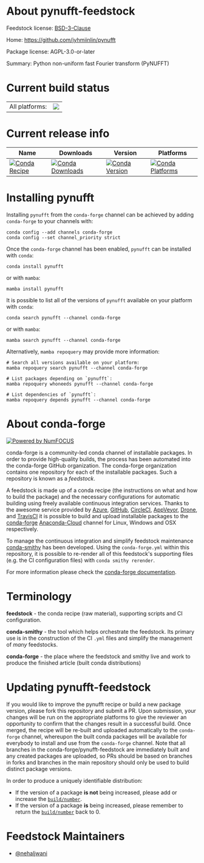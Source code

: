 About pynufft-feedstock
=======================

Feedstock license: [BSD-3-Clause](https://github.com/conda-forge/pynufft-feedstock/blob/main/LICENSE.txt)

Home: https://github.com/jyhmiinlin/pynufft

Package license: AGPL-3.0-or-later

Summary: Python non-uniform fast Fourier transform (PyNUFFT)

Current build status
====================


<table><tr><td>All platforms:</td>
    <td>
      <a href="https://dev.azure.com/conda-forge/feedstock-builds/_build/latest?definitionId=14079&branchName=main">
        <img src="https://dev.azure.com/conda-forge/feedstock-builds/_apis/build/status/pynufft-feedstock?branchName=main">
      </a>
    </td>
  </tr>
</table>

Current release info
====================

| Name | Downloads | Version | Platforms |
| --- | --- | --- | --- |
| [![Conda Recipe](https://img.shields.io/badge/recipe-pynufft-green.svg)](https://anaconda.org/conda-forge/pynufft) | [![Conda Downloads](https://img.shields.io/conda/dn/conda-forge/pynufft.svg)](https://anaconda.org/conda-forge/pynufft) | [![Conda Version](https://img.shields.io/conda/vn/conda-forge/pynufft.svg)](https://anaconda.org/conda-forge/pynufft) | [![Conda Platforms](https://img.shields.io/conda/pn/conda-forge/pynufft.svg)](https://anaconda.org/conda-forge/pynufft) |

Installing pynufft
==================

Installing `pynufft` from the `conda-forge` channel can be achieved by adding `conda-forge` to your channels with:

```
conda config --add channels conda-forge
conda config --set channel_priority strict
```

Once the `conda-forge` channel has been enabled, `pynufft` can be installed with `conda`:

```
conda install pynufft
```

or with `mamba`:

```
mamba install pynufft
```

It is possible to list all of the versions of `pynufft` available on your platform with `conda`:

```
conda search pynufft --channel conda-forge
```

or with `mamba`:

```
mamba search pynufft --channel conda-forge
```

Alternatively, `mamba repoquery` may provide more information:

```
# Search all versions available on your platform:
mamba repoquery search pynufft --channel conda-forge

# List packages depending on `pynufft`:
mamba repoquery whoneeds pynufft --channel conda-forge

# List dependencies of `pynufft`:
mamba repoquery depends pynufft --channel conda-forge
```


About conda-forge
=================

[![Powered by
NumFOCUS](https://img.shields.io/badge/powered%20by-NumFOCUS-orange.svg?style=flat&colorA=E1523D&colorB=007D8A)](https://numfocus.org)

conda-forge is a community-led conda channel of installable packages.
In order to provide high-quality builds, the process has been automated into the
conda-forge GitHub organization. The conda-forge organization contains one repository
for each of the installable packages. Such a repository is known as a *feedstock*.

A feedstock is made up of a conda recipe (the instructions on what and how to build
the package) and the necessary configurations for automatic building using freely
available continuous integration services. Thanks to the awesome service provided by
[Azure](https://azure.microsoft.com/en-us/services/devops/), [GitHub](https://github.com/),
[CircleCI](https://circleci.com/), [AppVeyor](https://www.appveyor.com/),
[Drone](https://cloud.drone.io/welcome), and [TravisCI](https://travis-ci.com/)
it is possible to build and upload installable packages to the
[conda-forge](https://anaconda.org/conda-forge) [Anaconda-Cloud](https://anaconda.org/)
channel for Linux, Windows and OSX respectively.

To manage the continuous integration and simplify feedstock maintenance
[conda-smithy](https://github.com/conda-forge/conda-smithy) has been developed.
Using the ``conda-forge.yml`` within this repository, it is possible to re-render all of
this feedstock's supporting files (e.g. the CI configuration files) with ``conda smithy rerender``.

For more information please check the [conda-forge documentation](https://conda-forge.org/docs/).

Terminology
===========

**feedstock** - the conda recipe (raw material), supporting scripts and CI configuration.

**conda-smithy** - the tool which helps orchestrate the feedstock.
                   Its primary use is in the construction of the CI ``.yml`` files
                   and simplify the management of *many* feedstocks.

**conda-forge** - the place where the feedstock and smithy live and work to
                  produce the finished article (built conda distributions)


Updating pynufft-feedstock
==========================

If you would like to improve the pynufft recipe or build a new
package version, please fork this repository and submit a PR. Upon submission,
your changes will be run on the appropriate platforms to give the reviewer an
opportunity to confirm that the changes result in a successful build. Once
merged, the recipe will be re-built and uploaded automatically to the
`conda-forge` channel, whereupon the built conda packages will be available for
everybody to install and use from the `conda-forge` channel.
Note that all branches in the conda-forge/pynufft-feedstock are
immediately built and any created packages are uploaded, so PRs should be based
on branches in forks and branches in the main repository should only be used to
build distinct package versions.

In order to produce a uniquely identifiable distribution:
 * If the version of a package **is not** being increased, please add or increase
   the [``build/number``](https://docs.conda.io/projects/conda-build/en/latest/resources/define-metadata.html#build-number-and-string).
 * If the version of a package **is** being increased, please remember to return
   the [``build/number``](https://docs.conda.io/projects/conda-build/en/latest/resources/define-metadata.html#build-number-and-string)
   back to 0.

Feedstock Maintainers
=====================

* [@nehaljwani](https://github.com/nehaljwani/)

